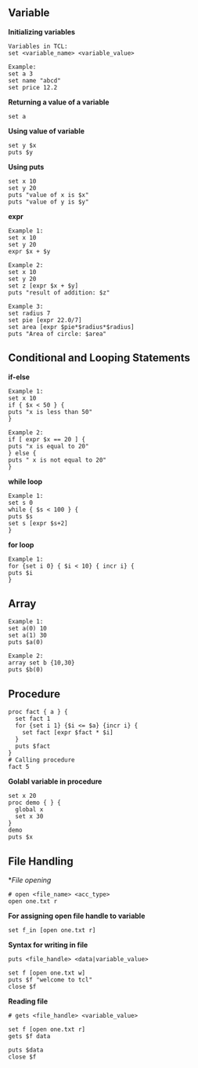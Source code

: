 ## Variable

**Initializing variables**

```
Variables in TCL:
set <variable_name> <variable_value>
```
```
Example:
set a 3
set name "abcd"
set price 12.2
```

**Returning a value of a variable**
```
set a
```

**Using value of variable**
```
set y $x
puts $y
```
**Using puts**
```
set x 10
set y 20
puts "value of x is $x"
puts "value of y is $y"
```

**expr**
```
Example 1:
set x 10
set y 20
expr $x + $y
```
```
Example 2:
set x 10
set y 20
set z [expr $x + $y]
puts "result of addition: $z"
```
```
Example 3:
set radius 7
set pie [expr 22.0/7]
set area [expr $pie*$radius*$radius]
puts "Area of circle: $area"
```

## Conditional and Looping Statements

**if-else**
```
Example 1:
set x 10
if { $x < 50 } {
puts "x is less than 50"
}
```
```
Example 2:
if [ expr $x == 20 ] {
puts "x is equal to 20"
} else {
puts " x is not equal to 20"
}
```

**while loop**
```
Example 1:
set s 0
while { $s < 100 } {
puts $s
set s [expr $s+2]
}
```

**for loop**
```
Example 1:
for {set i 0} { $i < 10} { incr i} {
puts $i
}
```

## Array

```
Example 1:
set a(0) 10
set a(1) 30
puts $a(0)
```
```
Example 2:
array set b {10,30}
puts $b(0)
```

## Procedure

```
proc fact { a } {
  set fact 1
  for {set i 1} {$i <= $a} {incr i} {
    set fact [expr $fact * $i]
  }
  puts $fact
}
# Calling procedure
fact 5
```

**Golabl variable in procedure**
```
set x 20
proc demo { } {
  global x
  set x 30
}
demo
puts $x
```
## File Handling

**File opening*
```
# open <file_name> <acc_type>
open one.txt r
```
 
**For assigning open file handle to variable**
```
set f_in [open one.txt r]  
```

**Syntax for writing in file**
```
puts <file_handle> <data|variable_value>
```
```
set f [open one.txt w]
puts $f "welcome to tcl"
close $f
```
**Reading file**
```
# gets <file_handle> <variable_value>
 
set f [open one.txt r]
gets $f data
 
puts $data
close $f
```
